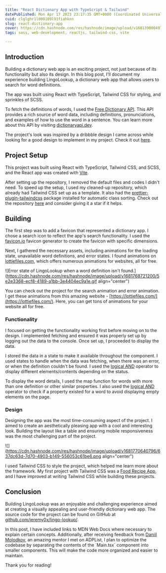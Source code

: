 ```yaml
---
title: "React Dictionary App with TypeScript & Tailwind"
datePublished: Mon Apr 17 2023 23:17:35 GMT+0000 (Coordinated Universal Time)
cuid: clglghr1l000109l91fiahknn
slug: react-dictionary-app
cover: https://cdn.hashnode.com/res/hashnode/image/upload/v1681390004973/af70eea7-9d75-4515-ab90-2ec977fe9af8.png
tags: sass, web-development, reactjs, tailwind-css, vite

---
```


## Introduction

Building a dictionary web app is an exciting project, not just because of its functionality but also its design. In this blog post, I'll document my experience building LingoLookup, a dictionary web app that allows users to search for word definitions.

The app was built using React with TypeScript, Tailwind CSS for styling, and sprinkles of SCSS.

To fetch the definitions of words, I used the [Free Dictionary API](https://dictionaryapi.dev). This API provides a rich source of word data, including definitions, pronunciations, and examples of how to use the word in a sentence. You can learn more about this API by visiting [dictionaryapi.dev](https://dictionaryapi.dev).

The project's look was inspired by a dribbble design I came across while looking for a good design to implement in my project. Check it out [here](https://dribbble.com/shots/7114674-Online-dictionary/attachments/117412?mode=media).

## Project Setup

This project was built using React with TypeScript, Tailwind CSS, and SCSS, and the React app was created with [Vite](https://tailwindcss.com/docs/guides/vite).

After setting up the repository, I removed the default files and codes I didn't need. To speed up the setup, I used my cleaned-up repository, which already had Tailwind CSS set up as a template. It also had the [prettier-plugin-tailwindcss](https://github.com/tailwindlabs/prettier-plugin-tailwindcss) package installed for automatic class sorting. Check out the repository [here](https://github.com/jeremy0x/vite-react-ts-scss-tailwind-boilerplate) and consider giving it a star if it helps.

## Building

The first step was to add a favicon that represented a dictionary app. I chose a search icon to reflect the app's search functionality. I used the [favicon.io](http://favicon.io) favicon generator to create the favicon with specific dimensions.

Next, I gathered the necessary assets, including animations for the loading state, unavailable word definitions, and error states. I found animations on [lottiefiles.com](http://lottiefiles.com), which offers numerous animations for websites, all for free.

![Error state of LingoLookup when a word definition isn't found.](https://cdn.hashnode.com/res/hashnode/image/upload/v1681768721200/5e2e3368-ecf8-4189-a1bb-3e4404ec9a1e.gif align="center")

You can check out the project for the search animation and error animation. I get these animations from this amazing website - [https://lottiefiles.com/](https://lottiefiles.com/). Here, you can get tons of animations for your website all for free.

### Functionality

I focused on getting the functionality working first before moving on to the design. I implemented fetching and ensured it was properly set up by logging out the data to the console. Once set up, I proceeded to display the data.

I stored the data in a state to make it available throughout the component. I used states to handle when the data was fetching, when there was an error, or when the definition couldn't be found. I used the [logical AND](https://developer.mozilla.org/en-US/docs/Web/JavaScript/Reference/Operators/Logical_AND) operator to display different elements/contents depending on the status.

To display the word details, I used the map function for words with more than one definition or other similar properties. I also used the [logical AND](https://developer.mozilla.org/en-US/docs/Web/JavaScript/Reference/Operators/Logical_AND) operator to check if a property existed for a word to avoid displaying empty elements on the page.

### Design

Designing the app was the most time-consuming aspect of the project. I aimed to create an aesthetically pleasing app with a cool and interesting look. Building the layout like a table and ensuring mobile responsiveness was the most challenging part of the project.

![](https://cdn.hashnode.com/res/hashnode/image/upload/v1681770640796/637dc63d-7d70-4903-b149-556053c61be6.png align="center")

I used Tailwind CSS to style the project, which helped me learn more about the framework. My first project with Tailwind CSS was a [Food Recipe App](https://foodie-fetch.netlify.app), and I have improved at writing Tailwind CSS while building these projects.

## Conclusion

Building LingoLookup was an enjoyable and challenging experience aimed at creating a visually appealing and user-friendly dictionary web app. The source code for the project can be found on GitHub at [github.com/jeremy0x/lingo-lookup/](https://github.com/jeremy0x/lingo-lookup/).

In this post, I have included links to MDN Web Docs where necessary to explain certain concepts. Additionally, after receiving feedback from [Daniil Molodkov](https://adplist.org/mentors/daniil-molodkov), an amazing mentor I met on ADPList, I plan to optimize the codebase by separating the contents of the \`Main.tsx\` component into smaller components. This will make the code more organized and easier to maintain.

Thank you for reading!